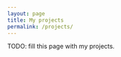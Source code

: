 ```yaml
---
layout: page
title: My projects
permalink: /projects/
---
```


TODO: fill this page with my projects.
